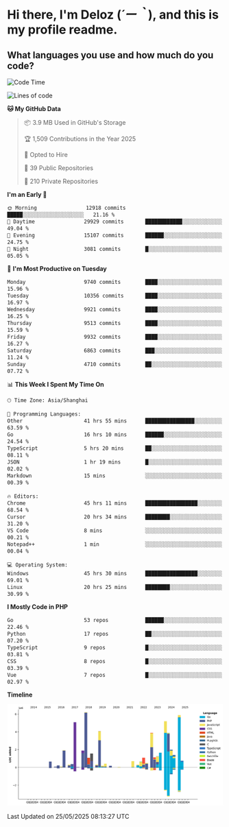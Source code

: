 # **Hi there, I'm Deloz (*´ー｀*), and this is my profile readme.**

## **What languages you use and how much do you code?**

<!--START_SECTION:waka-->
![Code Time](http://img.shields.io/badge/Code%20Time-6%2C462%20hrs%2025%20mins-blue)

![Lines of code](https://img.shields.io/badge/From%20Hello%20World%20I%27ve%20Written-54.5%20million%20lines%20of%20code-blue)

**🐱 My GitHub Data** 

> 📦 3.9 MB Used in GitHub's Storage 
 > 
> 🏆 1,509 Contributions in the Year 2025
 > 
> 💼 Opted to Hire
 > 
> 📜 39 Public Repositories 
 > 
> 🔑 210 Private Repositories 
 > 
**I'm an Early 🐤** 

```text
🌞 Morning                12918 commits       █████░░░░░░░░░░░░░░░░░░░░   21.16 % 
🌆 Daytime                29929 commits       ████████████░░░░░░░░░░░░░   49.04 % 
🌃 Evening                15107 commits       ██████░░░░░░░░░░░░░░░░░░░   24.75 % 
🌙 Night                  3081 commits        █░░░░░░░░░░░░░░░░░░░░░░░░   05.05 % 
```
📅 **I'm Most Productive on Tuesday** 

```text
Monday                   9740 commits        ████░░░░░░░░░░░░░░░░░░░░░   15.96 % 
Tuesday                  10356 commits       ████░░░░░░░░░░░░░░░░░░░░░   16.97 % 
Wednesday                9921 commits        ████░░░░░░░░░░░░░░░░░░░░░   16.25 % 
Thursday                 9513 commits        ████░░░░░░░░░░░░░░░░░░░░░   15.59 % 
Friday                   9932 commits        ████░░░░░░░░░░░░░░░░░░░░░   16.27 % 
Saturday                 6863 commits        ███░░░░░░░░░░░░░░░░░░░░░░   11.24 % 
Sunday                   4710 commits        ██░░░░░░░░░░░░░░░░░░░░░░░   07.72 % 
```


📊 **This Week I Spent My Time On** 

```text
🕑︎ Time Zone: Asia/Shanghai

💬 Programming Languages: 
Other                    41 hrs 55 mins      ████████████████░░░░░░░░░   63.59 % 
Go                       16 hrs 10 mins      ██████░░░░░░░░░░░░░░░░░░░   24.54 % 
TypeScript               5 hrs 20 mins       ██░░░░░░░░░░░░░░░░░░░░░░░   08.11 % 
JSON                     1 hr 19 mins        █░░░░░░░░░░░░░░░░░░░░░░░░   02.02 % 
Markdown                 15 mins             ░░░░░░░░░░░░░░░░░░░░░░░░░   00.39 % 

🔥 Editors: 
Chrome                   45 hrs 11 mins      █████████████████░░░░░░░░   68.54 % 
Cursor                   20 hrs 34 mins      ████████░░░░░░░░░░░░░░░░░   31.20 % 
VS Code                  8 mins              ░░░░░░░░░░░░░░░░░░░░░░░░░   00.21 % 
Notepad++                1 min               ░░░░░░░░░░░░░░░░░░░░░░░░░   00.04 % 

💻 Operating System: 
Windows                  45 hrs 30 mins      █████████████████░░░░░░░░   69.01 % 
Linux                    20 hrs 25 mins      ████████░░░░░░░░░░░░░░░░░   30.99 % 
```

**I Mostly Code in PHP** 

```text
Go                       53 repos            ██████░░░░░░░░░░░░░░░░░░░   22.46 % 
Python                   17 repos            ██░░░░░░░░░░░░░░░░░░░░░░░   07.20 % 
TypeScript               9 repos             █░░░░░░░░░░░░░░░░░░░░░░░░   03.81 % 
CSS                      8 repos             █░░░░░░░░░░░░░░░░░░░░░░░░   03.39 % 
Vue                      7 repos             █░░░░░░░░░░░░░░░░░░░░░░░░   02.97 % 
```



**Timeline**

![Lines of Code chart](https://raw.githubusercontent.com/deloz/deloz/main/assets/bar_graph.png)


 Last Updated on 25/05/2025 08:13:27 UTC
<!--END_SECTION:waka-->
